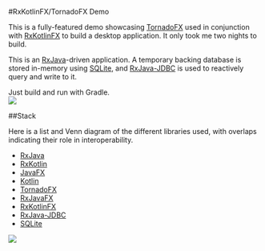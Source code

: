 #RxKotlinFX/TornadoFX Demo

This is a fully-featured demo showcasing [TornadoFX](https://github.com/edvin/tornadofx) used in conjunction with [RxKotlinFX](https://github.com/thomasnield/RxKotlinFX) to build a desktop application. It only took me two nights to build. 

This is an [RxJava](https://github.com/ReactiveX/RxJava)-driven application. A temporary backing database is stored in-memory using [SQLite](https://www.sqlite.org/), and [RxJava-JDBC](https://github.com/davidmoten/rxjava-jdbc) is used to reactively query and write to it. 

Just build and run with Gradle.  
![](http://i.imgur.com/KMJQX9W.gif)

##Stack

Here is a list and Venn diagram of the different libraries used, with overlaps indicating their role in interoperability. 

* [RxJava](https://github.com/ReactiveX/RxJava)
* [RxKotlin](https://github.com/ReactiveX/RxKotlin)
* [JavaFX](http://docs.oracle.com/javase/8/javase-clienttechnologies.htm)
* [Kotlin](https://kotlinlang.org/)
* [TornadoFX](https://github.com/edvin/tornadofx)
* [RxJavaFX](https://github.com/ReactiveX/RxJavaFX)
* [RxKotlinFX](https://github.com/thomasnield/RxKotlinFX)
* [RxJava-JDBC](https://github.com/davidmoten/rxjava-jdbc) 
* [SQLite](https://github.com/xerial/sqlite-jdbc)


![](http://i.imgur.com/6wIrIf2.pngh)


